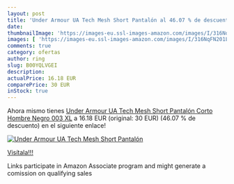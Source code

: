 ```yaml
---
layout: post
title: 'Under Armour UA Tech Mesh Short Pantalón al 46.07 % de descuento'
date: 
thumbnailImage: 'https://images-eu.ssl-images-amazon.com/images/I/316NqFN201L._SL200_.jpg'
images: [ 'https://images-eu.ssl-images-amazon.com/images/I/316NqFN201L._SL200_.jpg' ]
comments: true
category: ofertas
author: ring
slug: B00YQLVGEI
description:
actualPrice: 16.18 EUR
comparePrice: 30 EUR
inStock: true
---
```


Ahora mismo tienes [Under Armour UA Tech Mesh Short Pantalón Corto  Hombre  Negro  003   XL](https://www.amazon.es/dp/B00YQLVGEI/?tag=tolees-21) a 16.18 EUR (original: 30 EUR) (46.07 %  de descuento) en el siguiente enlace!

[![Under Armour UA Tech Mesh Short Pantalón](https://images-eu.ssl-images-amazon.com/images/I/316NqFN201L._SL200_.jpg)](https://www.amazon.es/dp/B00YQLVGEI/?tag=tolees-21)

[Visítala!!!](https://www.amazon.es/dp/B00YQLVGEI/?tag=tolees-21)

Links participate in Amazon Associate program and might generate a comission on qualifying sales
